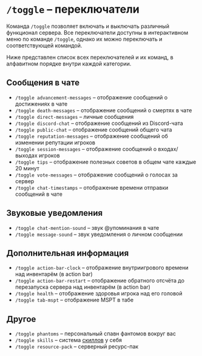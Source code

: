 # `/toggle` – переключатели

Команда `/toggle` позволяет включать и выключать различный функционал сервера. Все переключатели доступны в интерактивном меню по команде `/toggle`, однако их можно переключать и соответствующей командой.

Ниже представлен список всех переключателей и их команд, в алфавитном порядке внутри каждой категории.

## Сообщения в чате

- `/toggle advancement-messages` – отображение сообщений о достижениях в чате
- `/toggle death-messages` – отображение сообщений о смертях в чате
- `/toggle direct-messages` – личные сообщения
- `/toggle discord-chat` – отображение сообщений из Discord-чата
- `/toggle public-chat` – отображение сообщений общего чата
- `/toggle reputation-messages` – отображение сообщений об изменении репутации игроков
- `/toggle session-messages` – отображение сообщений о входах/выходах игроков
- `/toggle tips` – отображение полезных советов в общем чате каждые 20 минут
- `/toggle vote-messages` – отображение сообщений о голосах за сервер
- `/toggle chat-timestamps` – отображение времени отправки сообщений в чате

## Звуковые уведомления

- `/toggle chat-mention-sound` – звук @упоминания в чате
- `/toggle message-sound` – звук уведомления о личном сообщении

## Дополнительная информация

- `/toggle action-bar-clock` – отображение внутриигрового времени над инвентарём (в action bar)
- `/toggle action-bar-restart` – отображение обратного отсчёта до перезапуска сервера над инвентарём (в action bar)
- `/toggle health` – отображение здоровья игрока над его головой
- `/toggle tab-mspt` – отображение MSPT в табе

## Другое

- `/toggle phantoms` – персональный спавн фантомов вокруг вас
- `/toggle skills` – система [скиллов](/docs/skills/intro) у себя
- `/toggle resource-pack` – серверный ресурс-пак
